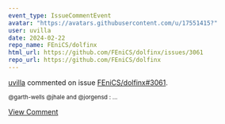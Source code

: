 ```yaml
---
event_type: IssueCommentEvent
avatar: "https://avatars.githubusercontent.com/u/17551415?"
user: uvilla
date: 2024-02-22
repo_name: FEniCS/dolfinx
html_url: https://github.com/FEniCS/dolfinx/issues/3061
repo_url: https://github.com/FEniCS/dolfinx
---
```


<a href='https://github.com/uvilla' target='_blank'>uvilla</a> commented on issue <a href='https://github.com/FEniCS/dolfinx/issues/3061' target='_blank'>FEniCS/dolfinx#3061</a>.

<small>@garth-wells @jhale and @jorgensd :...</small>

<a href='https://github.com/FEniCS/dolfinx/issues/3061' target='_blank'>View Comment</a>